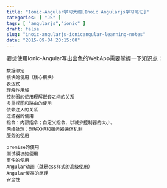 ```yaml
---
title: "Ionic-Angular学习大纲[Inoic Angularjs学习笔记]"
categories: [ "JS" ]
tags: [ "angularjs","ionic" ]
draft: false
slug: "inoic-angularjs-ionicangular-learning-notes"
date: "2015-09-04 20:15:00"
---
```


要想使用Ionic-Angular写出出色的WebApp需要掌握一下知识点：

    数据绑定
    模块的使用（核心模块）
    表达式
    理解作用域
    控制器的使用理解嵌套之间的关系
    多重视图和路由的使用
    依赖注入的关系
    过滤器的使用
    指令：内部指令；自定义指令，以减少控制器的大小。
    网络处理：理解XHR和服务器通信机制
    服务的使用


<!--more-->


    promise的使用
    测试模块的使用
    事件的使用
    Angular动画（就是css样式的高级使用）
    Angular缓存的原理
    安全性

